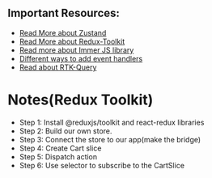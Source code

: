 ## Important Resources:

- [Read More about Zustand](https://github.com/pmndrs/zustand)
- [Read More about Redux-Toolkit](https://redux-toolkit.js.org/)
- [Read more about Immer JS library](https://immerjs.github.io/immer/)
- [Different ways to add event handlers](https://react.dev/learn/responding-to-events#adding-event-handlers)
- [Read about RTK-Query](https://redux.js.org/tutorials/essentials/part-7-rtk-query-basics)

# Notes(Redux Toolkit)
- Step 1: Install @reduxjs/toolkit and react-redux libraries
- Step 2: Build our own store.
- Step 3: Connect the store to our app(make the bridge)
- Step 4: Create Cart slice
- Step 5: Dispatch action
- Step 6: Use selector to subscribe to the CartSlice


